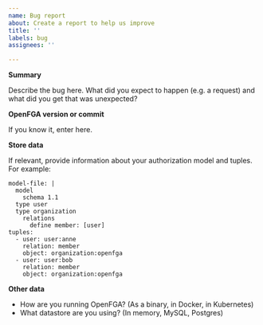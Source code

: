 ```yaml
---
name: Bug report
about: Create a report to help us improve
title: ''
labels: bug
assignees: ''

---
```


**Summary**

Describe the bug here. What did you expect to happen (e.g. a request) and what did you get that was unexpected?

**OpenFGA version or commit**

If you know it, enter here.

**Store data**

If relevant, provide information about your authorization model and tuples. For example:

```
model-file: |
  model
    schema 1.1
  type user
  type organization
    relations
      define member: [user]
tuples:
  - user: user:anne
    relation: member
    object: organization:openfga
  - user: user:bob
    relation: member
    object: organization:openfga
```

**Other data**
- How are you running OpenFGA? (As a binary, in Docker, in Kubernetes)
- What datastore are you using? (In memory, MySQL, Postgres)

